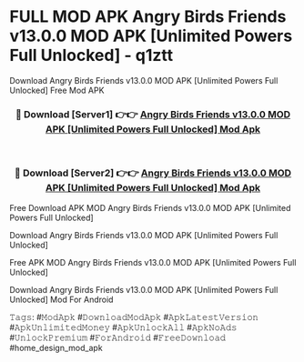 # FULL MOD APK Angry Birds Friends v13.0.0 MOD APK [Unlimited Powers Full Unlocked] - q1ztt
Download Angry Birds Friends v13.0.0 MOD APK [Unlimited Powers Full Unlocked] Free Mod APK

<div align="center">
<h3>🔴 Download [Server1] 👉👉 <a href="https://apk-comot.site?title=Angry_Birds_Friends_v13.0.0_MOD_APK_[Unlimited_Powers_Full_Unlocked]">Angry Birds Friends v13.0.0 MOD APK [Unlimited Powers Full Unlocked] Mod Apk</a></h3><br>

<h3>🔴 Download [Server2] 👉👉 <a href="https://apk-comot.site?title=Angry_Birds_Friends_v13.0.0_MOD_APK_[Unlimited_Powers_Full_Unlocked]">Angry Birds Friends v13.0.0 MOD APK [Unlimited Powers Full Unlocked] Mod Apk</a></h3>
</div>


Free Download APK MOD Angry Birds Friends v13.0.0 MOD APK [Unlimited Powers Full Unlocked]

Download Angry Birds Friends v13.0.0 MOD APK [Unlimited Powers Full Unlocked] 

Free APK MOD Angry Birds Friends v13.0.0 MOD APK [Unlimited Powers Full Unlocked] 

Download Angry Birds Friends v13.0.0 MOD APK [Unlimited Powers Full Unlocked] Mod For Android

𝚃𝚊𝚐𝚜: #𝙼𝚘𝚍𝙰𝚙𝚔 #𝙳𝚘𝚠𝚗𝚕𝚘𝚊𝚍𝙼𝚘𝚍𝙰𝚙𝚔 #𝙰𝚙𝚔𝙻𝚊𝚝𝚎𝚜𝚝𝚅𝚎𝚛𝚜𝚒𝚘𝚗 #𝙰𝚙𝚔𝚄𝚗𝚕𝚒𝚖𝚒𝚝𝚎𝚍𝙼𝚘𝚗𝚎𝚢 #𝙰𝚙𝚔𝚄𝚗𝚕𝚘𝚌𝚔𝙰𝚕𝚕 #𝙰𝚙𝚔𝙽𝚘𝙰𝚍𝚜 #𝚄𝚗𝚕𝚘𝚌𝚔𝙿𝚛𝚎𝚖𝚒𝚞𝚖 #𝙵𝚘𝚛𝙰𝚗𝚍𝚛𝚘𝚒𝚍 #𝙵𝚛𝚎𝚎𝙳𝚘𝚠𝚗𝚕𝚘𝚊𝚍 #home_design_mod_apk
